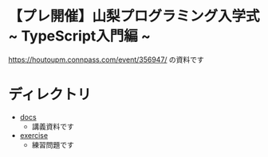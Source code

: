 # 【プレ開催】山梨プログラミング入学式 ~ TypeScript入門編 ~

https://houtoupm.connpass.com/event/356947/ の資料です

# ディレクトリ
- [docs](docs)
    - 講義資料です
- [exercise](exercise)
    - 練習問題です
